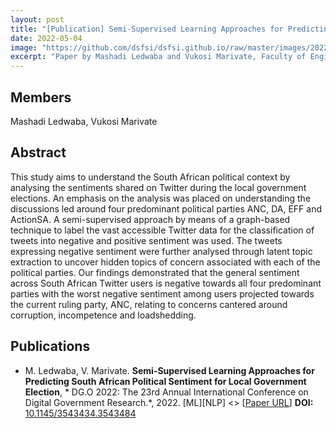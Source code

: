 ```yaml
---
layout: post
title: "[Publication] Semi-Supervised Learning Approaches for Predicting South African Political Sentiment for Local Government Elections"
date: 2022-05-04
image: "https://github.com/dsfsi/dsfsi.github.io/raw/master/images/2022-05-04-sentiment-on-local-gov-elections.PNG"
excerpt: "Paper by Mashadi Ledwaba and Vukosi Marivate, Faculty of Engineering, Built Environment and Information Technology University of Pretoria, Pretoria"
---
```

## Members
Mashadi Ledwaba, Vukosi Marivate

## Abstract
This study aims to understand the South African political context by analysing the sentiments shared on Twitter during the local government elections. An emphasis on the analysis was placed on understanding the discussions led around four predominant political parties ANC, DA, EFF and ActionSA. A semi-supervised approach by means of a graph-based technique to label the vast accessible Twitter data for the classification of tweets into negative and positive sentiment was used. The tweets expressing negative sentiment were further analysed through latent topic extraction to uncover hidden topics of concern associated with each of the political parties. Our findings demonstrated that the general sentiment across South African Twitter users is negative towards all four predominant parties with the worst negative sentiment among users projected towards the current ruling party, ANC, relating to concerns cantered around corruption, incompetence and loadshedding.
## Publications
* M. Ledwaba, V. Marivate. **Semi-Supervised Learning Approaches for Predicting South African Political Sentiment for Local Government Election**, * DG.O 2022: The 23rd Annual International Conference on Digital Government Research.*, 2022. [ML][NLP] <> [[Paper URL](https://doi.org/10.48550/arXiv.2205.02223)] **DOI:** [10.1145/3543434.3543484](https://doi.org/10.48550/arXiv.2205.02223) 